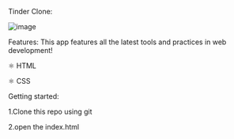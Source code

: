 
Tinder Clone:

![image](https://user-images.githubusercontent.com/74988159/212964804-83f39985-9aeb-4525-bb53-29618522c09d.png)


Features: This app features all the latest tools and practices in web development!

⚛️ HTML

⚛️ CSS

Getting started:

1.Clone this repo using git

2.open the index.html

